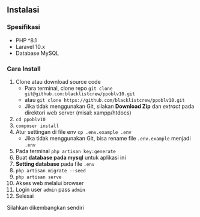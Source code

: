 ## Instalasi

### Spesifikasi
- PHP ^8.1
- Laravel 10.x
- Database MySQL

### Cara Install

1. Clone atau download source code
    - Para terminal, clone repo `git clone git@github.com:blacklistcrew/ppoblv10.git`
    - atau `git clone https://github.com/blacklistcrew/ppoblv10.git`
    - Jika tidak menggunakan Git, silakan **Download Zip** dan *extract* pada direktori web server (misal: xampp/htdocs)
2. `cd ppoblv10`
3. `composer install`
4. Atur settingan di file env `cp .env.example .env`
    - Jika tidak menggunakan Git, bisa rename file `.env.example` menjadi `.env`
5. Pada terminal `php artisan key:generate`
6. Buat **database pada mysql** untuk aplikasi ini
7. **Setting database** pada file `.env`
8. `php artisan migrate --seed`
9. `php artisan serve`
10. Akses web melalui browser
11. Login user `admin` pass `admin`
12. Selesai

Silahkan dikembangkan sendiri